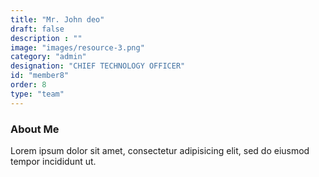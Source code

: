 ```yaml
---
title: "Mr. John deo"
draft: false
description : ""
image: "images/resource-3.png"
category: "admin"
designation: "CHIEF TECHNOLOGY OFFICER"
id: "member8"
order: 8
type: "team"
---
```


### About Me

Lorem ipsum dolor sit amet, consectetur adipisicing elit, sed do eiusmod tempor incididunt ut.
